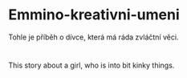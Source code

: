 # Emmino-kreativni-umeni
Tohle je příběh o dívce, která má ráda zvláčtní věci.
# 
This story about a girl, who is into bit kinky things.
